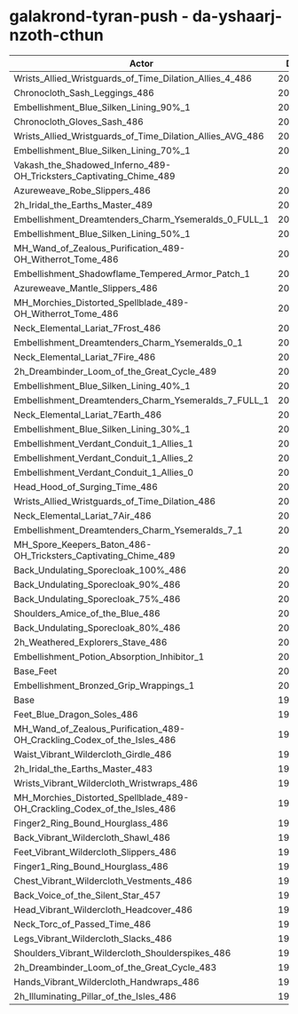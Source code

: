 # galakrond-tyran-push - da-yshaarj-nzoth-cthun
| Actor | DPS | Increase |
|---|:---:|:---:|
|Wrists_Allied_Wristguards_of_Time_Dilation_Allies_4_486|204426|2.24%|
|Chronocloth_Sash_Leggings_486|204354|2.21%|
|Embellishment_Blue_Silken_Lining_90%_1|204352|2.20%|
|Chronocloth_Gloves_Sash_486|204078|2.07%|
|Wrists_Allied_Wristguards_of_Time_Dilation_Allies_AVG_486|203613|1.83%|
|Embellishment_Blue_Silken_Lining_70%_1|203310|1.68%|
|Vakash_the_Shadowed_Inferno_489-OH_Tricksters_Captivating_Chime_489|203007|1.53%|
|Azureweave_Robe_Slippers_486|202796|1.43%|
|2h_Iridal_the_Earths_Master_489|202789|1.42%|
|Embellishment_Dreamtenders_Charm_Ysemeralds_0_FULL_1|202746|1.40%|
|Embellishment_Blue_Silken_Lining_50%_1|202329|1.19%|
|MH_Wand_of_Zealous_Purification_489-OH_Witherrot_Tome_486|202315|1.19%|
|Embellishment_Shadowflame_Tempered_Armor_Patch_1|202213|1.13%|
|Azureweave_Mantle_Slippers_486|202091|1.07%|
|MH_Morchies_Distorted_Spellblade_489-OH_Witherrot_Tome_486|202017|1.04%|
|Neck_Elemental_Lariat_7Frost_486|201954|1.00%|
|Embellishment_Dreamtenders_Charm_Ysemeralds_0_1|201912|0.98%|
|Neck_Elemental_Lariat_7Fire_486|201880|0.97%|
|2h_Dreambinder_Loom_of_the_Great_Cycle_489|201841|0.95%|
|Embellishment_Blue_Silken_Lining_40%_1|201833|0.94%|
|Embellishment_Dreamtenders_Charm_Ysemeralds_7_FULL_1|201431|0.74%|
|Neck_Elemental_Lariat_7Earth_486|201414|0.73%|
|Embellishment_Blue_Silken_Lining_30%_1|201392|0.72%|
|Embellishment_Verdant_Conduit_1_Allies_1|201300|0.68%|
|Embellishment_Verdant_Conduit_1_Allies_2|201239|0.65%|
|Embellishment_Verdant_Conduit_1_Allies_0|201230|0.64%|
|Head_Hood_of_Surging_Time_486|201151|0.60%|
|Wrists_Allied_Wristguards_of_Time_Dilation_486|201046|0.55%|
|Neck_Elemental_Lariat_7Air_486|200900|0.48%|
|Embellishment_Dreamtenders_Charm_Ysemeralds_7_1|200817|0.44%|
|MH_Spore_Keepers_Baton_486-OH_Tricksters_Captivating_Chime_489|200769|0.41%|
|Back_Undulating_Sporecloak_100%_486|200718|0.39%|
|Back_Undulating_Sporecloak_90%_486|200699|0.38%|
|Back_Undulating_Sporecloak_75%_486|200591|0.32%|
|Shoulders_Amice_of_the_Blue_486|200584|0.32%|
|Back_Undulating_Sporecloak_80%_486|200524|0.29%|
|2h_Weathered_Explorers_Stave_486|200361|0.21%|
|Embellishment_Potion_Absorption_Inhibitor_1|200359|0.21%|
|Base_Feet|200277|0.17%|
|Embellishment_Bronzed_Grip_Wrappings_1|200009|0.03%|
|Base|199945|0.00%|
|Feet_Blue_Dragon_Soles_486|199818|-0.06%|
|MH_Wand_of_Zealous_Purification_489-OH_Crackling_Codex_of_the_Isles_486|199778|-0.08%|
|Waist_Vibrant_Wildercloth_Girdle_486|199657|-0.14%|
|2h_Iridal_the_Earths_Master_483|199644|-0.15%|
|Wrists_Vibrant_Wildercloth_Wristwraps_486|199609|-0.17%|
|MH_Morchies_Distorted_Spellblade_489-OH_Crackling_Codex_of_the_Isles_486|199553|-0.20%|
|Finger2_Ring_Bound_Hourglass_486|199472|-0.24%|
|Back_Vibrant_Wildercloth_Shawl_486|199372|-0.29%|
|Feet_Vibrant_Wildercloth_Slippers_486|199305|-0.32%|
|Finger1_Ring_Bound_Hourglass_486|199203|-0.37%|
|Chest_Vibrant_Wildercloth_Vestments_486|199103|-0.42%|
|Back_Voice_of_the_Silent_Star_457|199097|-0.42%|
|Head_Vibrant_Wildercloth_Headcover_486|199044|-0.45%|
|Neck_Torc_of_Passed_Time_486|198946|-0.50%|
|Legs_Vibrant_Wildercloth_Slacks_486|198897|-0.52%|
|Shoulders_Vibrant_Wildercloth_Shoulderspikes_486|198871|-0.54%|
|2h_Dreambinder_Loom_of_the_Great_Cycle_483|198725|-0.61%|
|Hands_Vibrant_Wildercloth_Handwraps_486|198664|-0.64%|
|2h_Illuminating_Pillar_of_the_Isles_486|198646|-0.65%|
